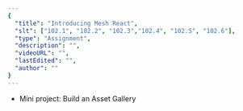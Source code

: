 ```yaml
---
{
  "title": "Introducing Mesh React",
  "slt": ["102.1", "102.2", "102.3","102.4", "102.5", "102.6"],
  "type": "Assignment",
  "description": "",
  "videoURL": "",
  "lastEdited": "",
  "author": ""
}
---
```


- Mini project: Build an Asset Gallery
